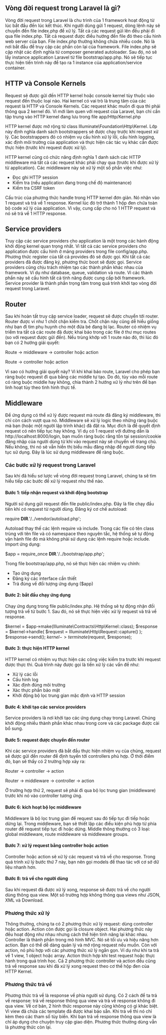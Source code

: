 ## Vòng đời request trong Laravel là gì?
Vòng đời request trong Laravel là chu trình của 1 framework hoạt động từ lúc bắt đầu đến lúc kết thúc. Khi người dùng gửi 1 request, dòng lệnh này sẽ chuyển đến file index.php để xử lý. Tất cả các request gửi lên đều phải đi qua file index.php. Tất cả request được điều hướng đến file đó theo cấu hình web server của bạn. File index.php thường không chứa nhiều code. Nó là nơi bắt đầu để truy cập các phần còn lại của framework.  File index.php sẽ cập nhật các định nghĩa từ composer generated autoloader. Sau đó, nó sẽ lấy instance application Laravel từ file bootstrap/app.php. Nó sẽ tiếp tục thực hiện tiến trình này để tạo ra 1 instance của application/service container. 

## HTTP và Console Kernels
Request sẽ được gửi đến HTTP kernel hoặc console kernel tùy thuộc vào request đến thuộc loại nào. Hai kernel có vai trò là trung tâm của các request là HTTP và Console Kernels. Các request khác muốn đi qua thì phải thông qua 2 kernel đó. Vì mới làm quen với request của Laravel, bạn chỉ cần tập trung vào HTTP kernel đang lưu trong file app/Http/Kernel.php

HTTP kernel được mở rộng từ class Illuminate\Foundation\Http\Kernel. Lớp này định nghĩa danh sách bootstrappers sẽ được chạy trước khi request xử lý. Các bootstrappers đó có nhiệm vụ cấu hình xử lý lỗi, cấu hình logging, xác định môi trường của application và thực hiện các tác vụ khác cần được thực hiện (trước khi request được xử lý).

HTTP kernel cũng có chức năng định nghĩa 1 danh sách các HTTP middleware mà tất cả các request khác phải chạy qua (trước khi được xử lý từ application). Các middleware này sẽ xử lý một số phần việc như:

- Đọc ghi HTTP session
- Kiểm tra (nếu application đang trong chế độ maintenance)
- Kiểm tra CSRF token

Cấu trúc của phương thức handle trong HTTP kernel đơn giản. Nó nhận vào 1 request và trả về 1 response. Kernel lúc đó trở thành 1 hộp đen chứa toàn bộ code xử lý của application. Vì vậy, cung cấp cho nó 1 HTTP request và nó sẽ trả về 1 HTTP response.

## Service providers
Truy cập các service providers cho application là một trong các hành động khởi động kernel quan trọng nhất. Vì tất cả các service providers cho application được cấu hình ở mảng providers trong file config/app.php. Phương thức register của tất cả provides đó sẽ được gọi. Khi tất cả các providers đã được đăng ký, phương thức boot sẽ được gọi. Service providers cũng chịu trách nhiệm tạo các thành phần khác nhau của framework. Ví dụ như database, queue, validation và route. Vì các thành phần này sẽ cấu hình tất cả tính năng được cung cấp bởi framework. Service provider là thành phần trọng tâm trong quá trình khởi tạo vòng đời request trong Laravel.

## Router
Sau khi hoàn tất truy cập service loader, request sẽ được chuyển tới router. Router được ví như 1 chốt chặn kiểm tra. Chốt chặn này cũng dễ hiểu giống như bạn đi tìm phụ huynh cho một đứa bé đang bị lạc. Router có nhiệm vụ triểm tra tất cả các route đã được khai báo trong các file ở thư mục routes (so với request được gửi đến). Nếu trùng khớp với 1 route nào đó, thì lúc đó bạn có 2 hướng giải quyết:

Route -> middleware -> controller hoặc action

Route -> controller hoặc action

Vì sao có hướng giải quyết này? Vì khi khai báo route, Laravel cho phép bạn ràng buộc request đi qua bằng các middle tự tạo. Do đó, tùy vào mỗi route có ràng buộc middle hay không, chia thành 2 hướng xử lý như trên để bạn linh hoạt tùy theo tình hình thực tế.

## Middleware
Để ứng dụng có thể xử lý được request mà route đã đăng ký middleware, thì chỉ còn cách vượt qua nó. Middleware sẽ xử lý logic theo những ràng buộc mà bạn (hoặc một người lập trình khác) đã đặt ra. Mục đích là để quyết định request có nên tiếp tục hay không. Ví dụ có 1 request với đường dẫn là http://localhost:8000/login, bạn muốn ràng buộc rằng tồn tại session/cookie đăng nhập của người dùng từ khi vào request này sẽ chuyển về trang chủ. Nếu không, thì nó sẽ vẫn hiển thị biểu mẫu đăng nhập để người dùng tiếp tục sử dụng. Đây là lúc sử dụng middleware để ràng buộc.

### Các bước xử lý request trong Laravel
Sau khi đã hiểu sơ lược về vòng đời request trong Laravel, chúng ta sẽ tìm hiểu tiếp các bước để xử lý request như thế nào.

#### Bước 1: tiếp nhận request và khởi động bootstrap

Người sử dụng gửi request đến file public/index.php. Đây là file chạy đầu tiên khi có request từ người dùng. Đăng ký cơ chế autoload:

require __DIR__.'/../vendor/autoload.php';
 
Autoload thay thế các lệnh require và include. Trong các file có tên class trùng với tên file và có namespace theo nguyên tắc, hệ thống sẽ tự động vận hành file đó mà không phải sử dụng các lệnh require hoặc include. Import ứng dụng:

$app = require_once __DIR__.'/../bootstrap/app.php';
 
Trong file bootstrap/app.php, nó sẽ thực hiện các nhiệm vụ chính: 

- Tạo ứng dụng
- Đăng ký các interface cần thiết 
- Trả đúng về đối tượng ứng dụng ($app)
 
#### Bước 2: bắt đầu chạy ứng dụng
Chạy ứng dụng trong file public/index.php. Hệ thống sẽ tự động nhận đối tượng trả về từ bước 1. Sau đó, nó sẽ thực hiện việc xử lý request và trả về response.

$kernel = $app->make(Illuminate\Contracts\Http\Kernel::class);
$response = $kernel->handle(
    $request = Illuminate\Http\Request::capture()
);
$response->send();
$kernel->terminate($request, $response);
 
#### Bước 3: thực hiện HTTP kernel
HTTP kernel có nhiệm vụ thực hiện các công việc kiểm tra trước khi request được thực thi. Quá trình này được gọi là tiền xử lý các vấn đề như:

- Xử lý các lỗi
- Cấu hình log
- Xác định đúng môi trường
- Xác thực phần bảo mật
- Khởi động bộ lọc trung gian mặc định và HTTP session
 
#### Bước 4: khởi tạo các service providers
Service providers là nơi khởi tạo các ứng dụng chạy trong Laravel. Chúng khởi động nhiều thành phần khác nhau trong core và các package được cài bổ sung. 

#### Bước 5: request được chuyển đến router
Khi các service providers đã bắt đầu thực hiện nhiệm vụ của chúng, request sẽ được gửi đến router để định tuyến tới controllers phù hợp. Ở thời điểm đó, bạn sẽ thấy có 2 trường hợp xảy ra: 

Router -> controller -> action

Router -> middleware -> controller -> action 

Ở trường hợp thứ 2, request sẽ phải đi qua bộ lọc trung gian (middleware) trước khi nó vào controller tương ứng. 

#### Bước 6: kích hoạt bộ lọc middleware
Middleware là bộ lọc trung gian để request sau đó tiếp tục đi tiếp hoặc dừng lại. Trong middleware, bạn sẽ thiết lập các điều kiện phù hợp từ phía router để request tiếp tục đi hoặc dừng. Middle thông thường có 3 loại: global middleware, route middleware và middleware groups.
 
#### Bước 7: xử lý request bằng controller hoặc action
Controller hoặc action sẽ xử lý các request và trả về cho response. Trong quá trình xử lý bước thứ 7 này, bạn nên gọi models để thao tác với cơ sở dữ liệu nhanh hơn. 

#### Bước 8: trả về cho người dùng 
Sau khi request đã được xử lý xong, response sẽ được trả về cho người dùng thông qua view. Một số trường hợp không thông qua views như JSON, XML và Download. 

### Phương thức xử lý 
Thông thường, chúng ta có 2 phương thức xử lý request: dùng controller hoặc action. Action còn được gọi là closure object. Hai phương thức này đều hoạt động như nhau nhưng cách thể hiện tính năng lại khác nhau. Controller là thành phần trong mô hình MVC. Nó sẽ tối ưu và hiệu năng hơn action. Bạn có thể dễ dàng quản lý và mở rộng request nếu muốn. Còn với action, nó phù hợp với các phương thức xử lý ngắn gọn. Ví dụ như khi ta trả về 1 view, 1 object hoặc array. Action thích hợp khi test request hoặc thực hành trong quá trình học. Cả 2 phương thức controller và action đều cũng trả về response sau khi đã xử lý xong request theo cơ thế hộp đen của HTTP Kernel. 

### Phương thức trả về 
Phương thức trả về là response về phía người sử dụng. Có 2 cách để ta trả về response: trả về response thông qua view và trả về response không đi qua view. Về cơ bản, 2 hình thức response này cũng không có gì khác biệt. Vì view đã chứa các template đã được khai báo sẵn. Khi trả về thì nó chỉ kèm theo các tham số tùy biến. Khi bạn trả về response thông qua view là chỉ áp dụng cho chuyện truy cập giao diện. Phương thức thường dùng vẫn là phương thức còn lại.
